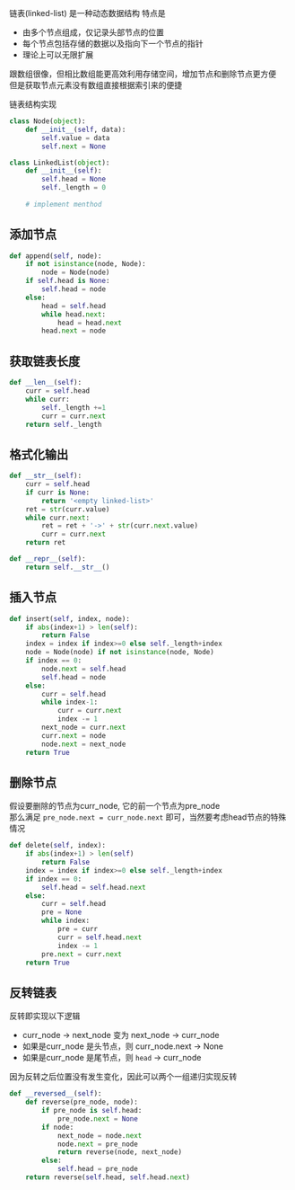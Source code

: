 链表(linked-list) 是一种动态数据结构
特点是
- 由多个节点组成，仅记录头部节点的位置
- 每个节点包括存储的数据以及指向下一个节点的指针
- 理论上可以无限扩展

跟数组很像，但相比数组能更高效利用存储空间，增加节点和删除节点更方便  
但是获取节点元素没有数组直接根据索引来的便捷

链表结构实现
```python
class Node(object):
    def __init__(self, data):
        self.value = data
        self.next = None

class LinkedList(object):
    def __init__(self):
        self.head = None
        self._length = 0
    
    # implement menthod
```

## 添加节点
```python
def append(self, node):
    if not isinstance(node, Node):
        node = Node(node)
    if self.head is None:
        self.head = node
    else:
        head = self.head
        while head.next:
            head = head.next
        head.next = node
```
## 获取链表长度
```python
def __len__(self):
    curr = self.head
    while curr:
        self._length +=1
        curr = curr.next
    return self._length
```

## 格式化输出
```python
def __str__(self):
    curr = self.head
    if curr is None:
        return '<empty linked-list>'
    ret = str(curr.value)
    while curr.next:
        ret = ret + '->' + str(curr.next.value)
        curr = curr.next
    return ret

def __repr__(self):
    return self.__str__()
```
## 插入节点
```python
def insert(self, index, node):
    if abs(index+1) > len(self):
        return False
    index = index if index>=0 else self._length+index
    node = Node(node) if not isinstance(node, Node)
    if index == 0:
        node.next = self.head
        self.head = node
    else:
        curr = self.head
        while index-1:
            curr = curr.next
            index -= 1
        next_node = curr.next
        curr.next = node
        node.next = next_node
    return True
```    
## 删除节点
假设要删除的节点为curr_node, 它的前一个节点为pre_node  
那么满足 `pre_node.next = curr_node.next` 即可，当然要考虑head节点的特殊情况
```python
def delete(self, index):
    if abs(index+1) > len(self)
        return False
    index = index if index>=0 else self._length+index
    if index == 0:
        self.head = self.head.next
    else:
        curr = self.head
        pre = None
        while index:
            pre = curr
            curr = self.head.next
            index -= 1
        pre.next = curr.next
    return True
```
## 反转链表
反转即实现以下逻辑
- curr_node -> next_node 变为 next_node -> curr_node
- 如果是curr_node 是头节点，则 curr_node.next -> None
- 如果是curr_node 是尾节点，则 `head` -> curr_node

因为反转之后位置没有发生变化，因此可以两个一组递归实现反转

```python
def __reversed__(self):
    def reverse(pre_node, node):
        if pre_node is self.head:
            pre_node.next = None
        if node:
            next_node = node.next
            node.next = pre_node
            return reverse(node, next_node)
        else:
            self.head = pre_node
    return reverse(self.head, self.head.next)
```